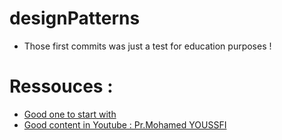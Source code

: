 # designPatterns
* Those first commits was just a test for education purposes !
# Ressouces :
   * [Good one to start with ](https://github.com/Gi2021/designPatterns/blob/main/Cours%20design%20patterns.pptx) 
   * [Good content in Youtube : Pr.Mohamed YOUSSFI ](https://youtu.be/atFLkqYefLQ) 

